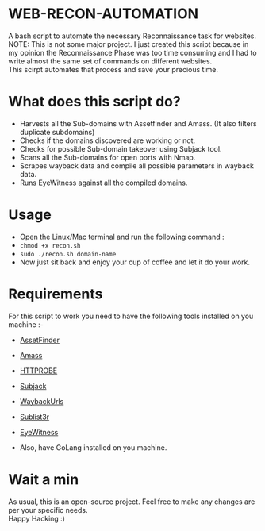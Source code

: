 # WEB-RECON-AUTOMATION

A bash script to automate the necessary Reconnaissance task for websites. <br>
NOTE: This is not some major project. I just created this script because in my opinion the Reconnaissance Phase was too time consuming and I had to write almost the same set of commands on different websites. <br>
This scirpt automates that process and save your precious time.

# What does this script do?
- Harvests all the Sub-domains with Assetfinder and Amass. (It also filters duplicate subdomains)
- Checks if the domains discovered are working or not.
- Checks for possible Sub-domain takeover using Subjack tool.
- Scans all the Sub-domains for open ports with Nmap.
- Scrapes wayback data and compile all possible parameters in wayback data.
- Runs EyeWitness against all the compiled domains.

# Usage
- Open the Linux/Mac terminal and run the following command :
- ``` chmod +x recon.sh ``` 
- ``` sudo ./recon.sh domain-name ```
- Now just sit back and enjoy your cup of coffee and let it do your work.

# Requirements
For this script to work you need to have the following tools installed on you machine :-
- <p> <a href="https://github.com/tomnomnom/assetfinder">AssetFinder</a></p>
- <p><a href="https://github.com/OWASP/Amass">Amass</a></p>
- <p><a href="https://github.com/tomnomnom/httprobe">HTTPROBE</a></p>
- <p><a href="https://github.com/haccer/subjack">Subjack</a></p>
- <p><a href="https://github.com/tomnomnom/waybackurls">WaybackUrls</a></p>
- <p><a href="https://github.com/aboul3la/Sublist3r">Sublist3r</a></p>
- <p><a href="https://github.com/FortyNorthSecurity/EyeWitness">EyeWitness</a></p>
-  Also, have GoLang installed on you machine.

# Wait a min
As usual, this is an open-source project. Feel free to make any changes are per your specific needs. <br>
Happy Hacking :)
